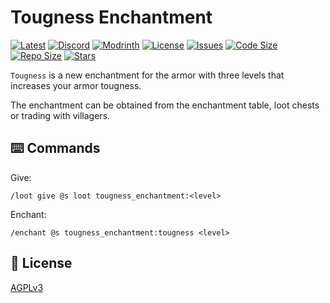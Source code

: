 # Tougness Enchantment

[![Latest](https://img.shields.io/github/v/release/lullaby6/tougness-enchantment-data-pack?color=blueviolet&logo=github)](https://github.com/lullaby6/tougness-enchantment-data-pack/releases)
[![Discord](https://img.shields.io/discord/1327308441324097681?label=discord&color=blue&logo=discord)](https://discord.gg/5UdcDa5xNC)
[![Modrinth](https://img.shields.io/modrinth/dt/tougness-enchantment-data-pack?label=modrinth&logo=modrinth)](https://modrinth.com/datapack/tougness-enchantment)
[![License](https://img.shields.io/badge/license-mit-green)](https://github.com/lullaby6/tougness-enchantment-data-pack/blob/main/LICENSE)
[![Issues](https://img.shields.io/github/issues/lullaby6/tougness-enchantment-data-pack?color=orange&logo=github)](https://github.com/lullaby6/tougness-enchantment-data-pack/issues)
[![Code Size](https://img.shields.io/github/languages/code-size/lullaby6/tougness-enchantment-data-pack?color=purple&logoColor=white)](https://github.com/lullaby6/tougness-enchantment-data-pack)
[![Repo Size](https://img.shields.io/github/repo-size/lullaby6/tougness-enchantment-data-pack?logo=dropbox&color=red)](https://github.com/lullaby6/tougness-enchantment-data-pack)
[![Stars](https://img.shields.io/github/stars/lullaby6/tougness-enchantment-data-pack?logo=github&color=yellow)](https://github.com/lullaby6/tougness-enchantment-data-pack/stargazers)

`Tougness` is a new enchantment for the armor with three levels that increases your armor tougness.

The enchantment can be obtained from the enchantment table, loot chests or trading with villagers.

## ⌨️ Commands

Give:

```mcfunction
/loot give @s loot tougness_enchantment:<level>
```

Enchant:

```mcfunction
/enchant @s tougness_enchantment:tougness <level>
```

## 🪪 License

[AGPLv3](https://github.com/lullaby6/tougness-enchantment-data-pack/blob/main/LICENSE)